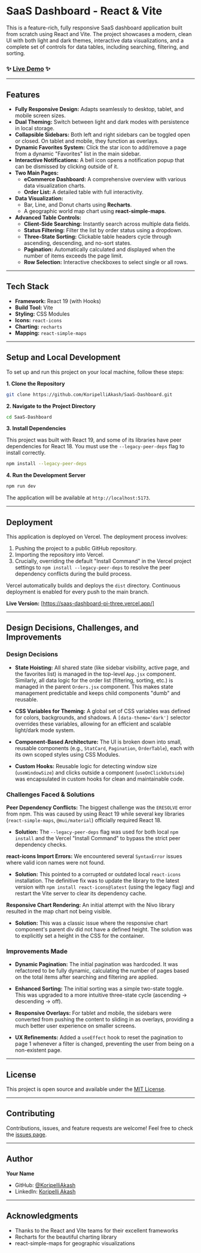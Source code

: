 # SaaS Dashboard - React & Vite

This is a feature-rich, fully responsive SaaS dashboard application built from scratch using React and Vite. The project showcases a modern, clean UI with both light and dark themes, interactive data visualizations, and a complete set of controls for data tables, including searching, filtering, and sorting.

### ✨ **[Live Demo](https://saas-dashboard-pi-three.vercel.app/)** ✨




---

## Features

- **Fully Responsive Design:** Adapts seamlessly to desktop, tablet, and mobile screen sizes.
- **Dual Theming:** Switch between light and dark modes with persistence in local storage.
- **Collapsible Sidebars:** Both left and right sidebars can be toggled open or closed. On tablet and mobile, they function as overlays.
- **Dynamic Favorites System:** Click the star icon to add/remove a page from a dynamic "Favorites" list in the main sidebar.
- **Interactive Notifications:** A bell icon opens a notification popup that can be dismissed by clicking outside of it.
- **Two Main Pages:**
  - **eCommerce Dashboard:** A comprehensive overview with various data visualization charts.
  - **Order List:** A detailed table with full interactivity.
- **Data Visualization:**
  - Bar, Line, and Donut charts using **Recharts**.
  - A geographic world map chart using **react-simple-maps**.
- **Advanced Table Controls:**
  - **Client-Side Searching:** Instantly search across multiple data fields.
  - **Status Filtering:** Filter the list by order status using a dropdown.
  - **Three-State Sorting:** Clickable table headers cycle through ascending, descending, and no-sort states.
  - **Pagination:** Automatically calculated and displayed when the number of items exceeds the page limit.
  - **Row Selection:** Interactive checkboxes to select single or all rows.

---

## Tech Stack

- **Framework:** React 19 (with Hooks)
- **Build Tool:** Vite
- **Styling:** CSS Modules
- **Icons:** `react-icons`
- **Charting:** `recharts`
- **Mapping:** `react-simple-maps`

---

## Setup and Local Development

To set up and run this project on your local machine, follow these steps:

**1. Clone the Repository**
```bash
git clone https://github.com/KoripelliAkash/SaaS-Dashboard.git
```

**2. Navigate to the Project Directory**
```bash
cd SaaS-Dashboard
```

**3. Install Dependencies**

This project was built with React 19, and some of its libraries have peer dependencies for React 18. You must use the `--legacy-peer-deps` flag to install correctly.

```bash
npm install --legacy-peer-deps
```

**4. Run the Development Server**
```bash
npm run dev
```

The application will be available at `http://localhost:5173`.

---

## Deployment

This application is deployed on Vercel. The deployment process involves:

1. Pushing the project to a public GitHub repository.
2. Importing the repository into Vercel.
3. Crucially, overriding the default "Install Command" in the Vercel project settings to `npm install --legacy-peer-deps` to resolve the peer dependency conflicts during the build process.

Vercel automatically builds and deploys the `dist` directory. Continuous deployment is enabled for every push to the main branch.

**Live Version:** [https://saas-dashboard-pi-three.vercel.app/]

---

## Design Decisions, Challenges, and Improvements

### Design Decisions

- **State Hoisting:** All shared state (like sidebar visibility, active page, and the favorites list) is managed in the top-level `App.jsx` component. Similarly, all data logic for the order list (filtering, sorting, etc.) is managed in the parent `Orders.jsx` component. This makes state management predictable and keeps child components "dumb" and reusable.

- **CSS Variables for Theming:** A global set of CSS variables was defined for colors, backgrounds, and shadows. A `[data-theme='dark']` selector overrides these variables, allowing for an efficient and scalable light/dark mode system.

- **Component-Based Architecture:** The UI is broken down into small, reusable components (e.g., `StatCard`, `Pagination`, `OrderTable`), each with its own scoped styles using CSS Modules.

- **Custom Hooks:** Reusable logic for detecting window size (`useWindowSize`) and clicks outside a component (`useOnClickOutside`) was encapsulated in custom hooks for clean and maintainable code.

### Challenges Faced & Solutions

**Peer Dependency Conflicts:** The biggest challenge was the `ERESOLVE` error from npm. This was caused by using React 19 while several key libraries (`react-simple-maps`, `@mui/material`) officially required React 18.

- **Solution:** The `--legacy-peer-deps` flag was used for both local `npm install` and the Vercel "Install Command" to bypass the strict peer dependency checks.

**react-icons Import Errors:** We encountered several `SyntaxError` issues where valid icon names were not found.

- **Solution:** This pointed to a corrupted or outdated local `react-icons` installation. The definitive fix was to update the library to the latest version with `npm install react-icons@latest` (using the legacy flag) and restart the Vite server to clear its dependency cache.

**Responsive Chart Rendering:** An initial attempt with the Nivo library resulted in the map chart not being visible.

- **Solution:** This was a classic issue where the responsive chart component's parent div did not have a defined height. The solution was to explicitly set a height in the CSS for the container.

### Improvements Made

- **Dynamic Pagination:** The initial pagination was hardcoded. It was refactored to be fully dynamic, calculating the number of pages based on the total items after searching and filtering are applied.

- **Enhanced Sorting:** The initial sorting was a simple two-state toggle. This was upgraded to a more intuitive three-state cycle (ascending → descending → off).

- **Responsive Overlays:** For tablet and mobile, the sidebars were converted from pushing the content to sliding in as overlays, providing a much better user experience on smaller screens.

- **UX Refinements:** Added a `useEffect` hook to reset the pagination to page 1 whenever a filter is changed, preventing the user from being on a non-existent page.

---

## License

This project is open source and available under the [MIT License](LICENSE).

---

## Contributing

Contributions, issues, and feature requests are welcome! Feel free to check the [issues page](https://github.com/your-username/your-repository-name/issues).

---

## Author

**Your Name**
- GitHub: [@KoripelliAkash](https://github.com/KoripelliAkash)
- LinkedIn: [Koripelli Akash](https://www.linkedin.com/in/akash-koripelli-9202b4262/)

---

## Acknowledgments

- Thanks to the React and Vite teams for their excellent frameworks
- Recharts for the beautiful charting library
- react-simple-maps for geographic visualizations